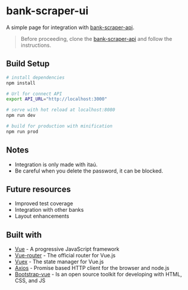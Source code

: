 # bank-scraper-ui

A simple page for integration with [bank-scraper-api](https://github.com/samucars/bank-scraper-api).

> Before proceeding, clone the [bank-scraper-api](https://github.com/samucars/bank-scraper-api) and follow the instructions.

## Build Setup

``` bash
# install dependencies
npm install

# Url for connect API
export API_URL="http://localhost:3000"

# serve with hot reload at localhost:8080
npm run dev

# build for production with minification
npm run prod
```

## Notes

* Integration is only made with itaú.
* Be careful when you delete the password, it can be blocked.

## Future resources

* Improved test coverage
* Integration with other banks
* Layout enhancements

## Built with
- [Vue](https://vuejs.org/) - A progressive JavaScript framework
- [Vue-router](https://router.vuejs.org/) - The official router for Vue.js
- [Vuex](https://vuex.vuejs.org/) - The state manager for Vue.js
- [Axios](https://github.com/axios/axios/) - Promise based HTTP client for the browser and node.js
- [Bootstrap-vue](https://bootstrap-vue.js.org/) - Is an open source toolkit for developing with HTML, CSS, and JS
